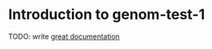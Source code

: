 # Introduction to genom-test-1

TODO: write [great documentation](http://jacobian.org/writing/what-to-write/)
